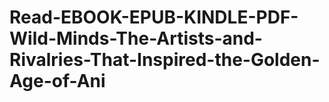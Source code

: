 # Read-EBOOK-EPUB-KINDLE-PDF-Wild-Minds-The-Artists-and-Rivalries-That-Inspired-the-Golden-Age-of-Ani